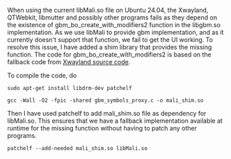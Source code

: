 When using the current libMali.so file on Ubuntu 24.04, the Xwayland, QTWebkit, libmutter and possibly other programs fails as they depend on the existence of gbm_bo_create_with_modifiers2 function in the libgbm.so implementation. As we use libMali to provide gbm implementation, and as it currently doesn't support that function, we fail to get the UI working. To resolve this issue, I have added a shim library that provides the missing function. The code for gbm_bo_create_with_modifiers2 is based on the fallback code from [Xwayland source code](https://gitlab.freedesktop.org/xorg/xserver/-/blob/master/hw/xwayland/xwayland-glamor-gbm.c?ref_type=heads#L355-383).

To compile the code, do

```
sudo apt-get install libdrm-dev patchelf

gcc -Wall -O2 -fpic -shared gbm_symbols_proxy.c -o mali_shim.so
```

Then I have used patchelf to add mali_shim.so file as dependency for libMali.so. This ensures that we have a fallback implementation available at runtime for the missing function without having to patch any other programs.

```
patchelf --add-needed mali_shim.so libMali.so
```
